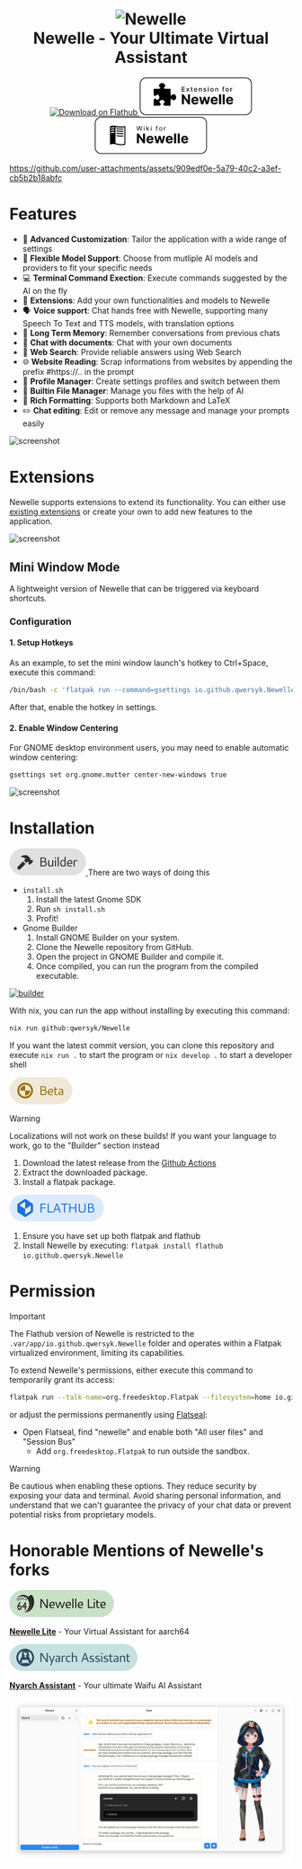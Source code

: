 <h1 align="center">
  <img src="https://raw.githubusercontent.com/qwersyk/Newelle/master/data/icons/hicolor/scalable/apps/io.github.qwersyk.Newelle.svg" alt="Newelle" width="192" height="192"/>
  <br>
  Newelle - Your Ultimate Virtual Assistant
</h1>
<p align="center">
  <a href="https://flathub.org/apps/details/io.github.qwersyk.Newelle">
      <picture>
        <source srcset="https://dl.flathub.org/assets/badges/flathub-badge-i-en.svg" media="(prefers-color-scheme: light)">
        <source srcset="https://raw.githubusercontent.com/qwersyk/Assets/main/flathub-badge-dark.svg" media="(prefers-color-scheme: dark)">
        <img width="200" alt="Download on Flathub" src="https://dl.flathub.org/assets/badges/flathub-badge-i-en.svg"/>
      </picture>
    </a>
    <a href="https://github.com/topics/newelle-extension">
      <picture>
        <source srcset="https://raw.githubusercontent.com/qwersyk/Assets/main/newelle-extension.svg" media="(prefers-color-scheme: light)">
        <source srcset="https://raw.githubusercontent.com/qwersyk/Assets/main/newelle-extension-dark.svg" media="(prefers-color-scheme: dark)">
        <img width="200" alt="Download on Flathub" src="https://raw.githubusercontent.com/qwersyk/Assets/main/newelle-extension.svg"/>
      </picture>
    </a>
    <a href="https://github.com/qwersyk/Newelle/wiki">
      <picture>
        <source srcset="https://raw.githubusercontent.com/qwersyk/Assets/main/newelle-wiki.svg" media="(prefers-color-scheme: light)">
        <source srcset="https://raw.githubusercontent.com/qwersyk/Assets/main/newelle-wiki-dark.svg" media="(prefers-color-scheme: dark)">
        <img width="200" alt="Wiki for Newelle" src="https://raw.githubusercontent.com/qwersyk/Assets/main/newelle-wiki.svg"/>
      </picture>
    </a>
    <br>
</p>

https://github.com/user-attachments/assets/909edf0e-5a79-40c2-a3ef-cb5b2b18abfc

# Features


- 🎨 **Advanced Customization**: Tailor the application with a wide range of settings
- 🚀 **Flexible Model Support**: Choose from mutliple AI models and providers to fit your specific needs
- 💻 **Terminal Command Exection**: Execute commands suggested by the AI on the fly
- 🧩 **Extensions**: Add your own functionalities and models to Newelle
- 🗣 **Voice support**: Chat hands free with Newelle, supporting many Speech To Text and TTS models, with translation options
- 🧠 **Long Term Memory**: Remember conversations from previous chats
- 💼 **Chat with documents**: Chat with your own documents
- 🔎 **Web Search**: Provide reliable answers using Web Search
- 🌐 **Website Reading**: Scrap informations from websites by appending the prefix #https://.. in the prompt
- 👤 **Profile Manager**: Create settings profiles and switch between them
- 📁 **Builtin File Manager**: Manage you files with the help of AI
- 📝 **Rich Formatting**: Supports both Markdown and LaTeX
- ✏️ **Chat editing**: Edit or remove any message and manage your prompts easily

<picture>
  <source srcset="https://raw.githubusercontent.com/qwersyk/Newelle/master/screenshots/3w.png" media="(prefers-color-scheme: light)">
  <source srcset="https://raw.githubusercontent.com/qwersyk/Newelle/master/screenshots/3b.png" media="(prefers-color-scheme: dark)">
  <img src="https://raw.githubusercontent.com/qwersyk/Newelle/master/screenshots/3w.png" alt="screenshot">
</picture>

# Extensions

Newelle supports extensions to extend its functionality. You can either
use [existing extensions](https://github.com/topics/newelle-extension) or create your own to add new features to the
application.

<picture>
  <source srcset="https://raw.githubusercontent.com/qwersyk/Newelle/master/screenshots/2w.png" media="(prefers-color-scheme: light)">
  <source srcset="https://raw.githubusercontent.com/qwersyk/Newelle/master/screenshots/2b.png" media="(prefers-color-scheme: dark)">
  <img src="https://raw.githubusercontent.com/qwersyk/Newelle/master/screenshots/2w.png" alt="screenshot">
</picture>

## Mini Window Mode

A lightweight version of Newelle that can be triggered via keyboard shortcuts.

### Configuration

#### 1. Setup Hotkeys
As an example, to set the mini window launch's hotkey to Ctrl+Space, execute this command:
```bash
/bin/bash -c 'flatpak run --command=gsettings io.github.qwersyk.Newelle set io.github.qwersyk.Newelle startup-mode "mini" && flatpak run io.github.qwersyk.Newelle'
```
After that, enable the hotkey in settings.

#### 2. Enable Window Centering
For GNOME desktop environment users, you may need to enable automatic window centering:

```bash
gsettings set org.gnome.mutter center-new-windows true
```

<picture>
  <source srcset="https://raw.githubusercontent.com/qwersyk/Newelle/master/screenshots/4w.png" media="(prefers-color-scheme: light)">
  <source srcset="https://raw.githubusercontent.com/qwersyk/Newelle/master/screenshots/4b.png" media="(prefers-color-scheme: dark)">
  <img src="https://raw.githubusercontent.com/qwersyk/Newelle/master/screenshots/4w.png" alt="screenshot">
</picture>

# Installation

<a href="https://github.com/qwersyk/Newelle/archive/refs/heads/master.zip">
  <picture>
    <source srcset="https://raw.githubusercontent.com/qwersyk/Assets/main/builder.svg" media="(prefers-color-scheme: light)">
    <source srcset="https://raw.githubusercontent.com/qwersyk/Assets/main/builder-dark.svg" media="(prefers-color-scheme: dark)">
    <img src="https://raw.githubusercontent.com/qwersyk/Assets/main/builder.svg" alt="builder">
  </picture>
</a>
There are two ways of doing this

  * `install.sh`
    1. Install the latest Gnome SDK
    2. Run `sh install.sh`
    3. Profit!
  * Gnome Builder
    1. Install GNOME Builder on your system.
    2. Clone the Newelle repository from GitHub.
    3. Open the project in GNOME Builder and compile it.
    4. Once compiled, you can run the program from the compiled executable.

<a href="https://nixos.org">
  <picture>
    <source srcset="https://raw.githubusercontent.com/qwersyk/Assets/main/nix.svg" media="(prefers-color-scheme: light)">
    <source srcset="https://raw.githubusercontent.com/qwersyk/Assets/main/nix-dark.svg" media="(prefers-color-scheme: dark)">
    <img src="https://raw.githubusercontent.com/qwersyk/Assets/main/nix.svg" alt="builder">
  </picture>
</a>

With nix, you can run the app without installing by executing this command:
```sh
nix run github:qwersyk/Newelle
```
If you want the latest commit version, you can clone this repository and execute `nix run .` to start the program or `nix develop .` to start a developer shell

<a href="https://github.com/qwersyk/Newelle/actions">
  <picture>
    <source srcset="https://raw.githubusercontent.com/qwersyk/Assets/main/beta.svg" media="(prefers-color-scheme: light)">
    <source srcset="https://raw.githubusercontent.com/qwersyk/Assets/main/beta-dark.svg" media="(prefers-color-scheme: dark)">
    <img src="https://raw.githubusercontent.com/qwersyk/Assets/main/beta.svg" alt="beta">
  </picture>
</a>

> [!WARNING]
> Localizations will not work on these builds! If you want your language to work, go to the
> "Builder" section instead
1. Download the latest release from the [Github Actions](https://github.com/qwersyk/Newelle/actions)
2. Extract the downloaded package.
3. Install a flatpak package.

<a href="https://flathub.org/apps/io.github.qwersyk.Newelle">
  <picture>
    <source srcset="https://raw.githubusercontent.com/qwersyk/Assets/main/flathub.svg" media="(prefers-color-scheme: light)">
    <source srcset="https://raw.githubusercontent.com/qwersyk/Assets/main/flathub-dark.svg" media="(prefers-color-scheme: dark)">
    <img src="https://raw.githubusercontent.com/qwersyk/Assets/main/flathub.svg" alt="flathub">
  </picture>
</a>

1. Ensure you have set up both flatpak and flathub
2. Install Newelle by executing: `flatpak install flathub io.github.qwersyk.Newelle`

# Permission

> [!IMPORTANT]
> The Flathub version of Newelle is restricted to the `.var/app/io.github.qwersyk.Newelle` folder and operates within a
> Flatpak virtualized environment, limiting its capabilities.

To extend Newelle's permissions, either execute this command to temporarily grant its access:
```sh
flatpak run --talk-name=org.freedesktop.Flatpak --filesystem=home io.github.qwersyk.Newelle
```
or adjust the permissions permanently using [Flatseal](https://flathub.org/apps/details/com.github.tchx84.Flatseal):
  - Open Flatseal, find "newelle" and enable both "All user files" and "Session Bus"
	- Add `org.freedesktop.Flatpak` to run outside the sandbox.
> [!WARNING]
> Be cautious when enabling these options. They reduce security by exposing your data and terminal. Avoid sharing
> personal information, and understand that we can't guarantee the privacy of your chat data or prevent potential risks
> from proprietary models.

# Honorable Mentions of Newelle's forks

<a href="https://github.com/qwersyk/Newelle/tree/aarch64">
  <picture>
    <source srcset="https://raw.githubusercontent.com/qwersyk/Assets/main/aarch64.svg" media="(prefers-color-scheme: light)">
    <source srcset="https://raw.githubusercontent.com/qwersyk/Assets/main/aarch64-dark.svg" media="(prefers-color-scheme: dark)">
    <img src="https://raw.githubusercontent.com/qwersyk/Assets/main/aarch64.svg" alt="aarch64">
  </picture>
</a>


**[Newelle Lite](https://github.com/qwersyk/Newelle/tree/aarch64)** - Your Virtual Assistant for aarch64

<a href="https://github.com/NyarchLinux/NyarchAssistant">
  <picture>
    <source srcset="https://raw.githubusercontent.com/qwersyk/Assets/main/nyarch.svg" media="(prefers-color-scheme: light)">
    <source srcset="https://raw.githubusercontent.com/qwersyk/Assets/main/nyarch-dark.svg" media="(prefers-color-scheme: dark)">
    <img src="https://raw.githubusercontent.com/qwersyk/Assets/main/nyarch.svg" alt="nyarch">
  </picture>
</a>

**[Nyarch Assistant](https://github.com/NyarchLinux/NyarchAssistant)** - Your ultimate Waifu AI Assistant

<picture>
  <source srcset="https://raw.githubusercontent.com/NyarchLinux/NyarchAssistant/refs/heads/master/screenshots/1w.png" media="(prefers-color-scheme: light)">
  <source srcset="https://raw.githubusercontent.com/NyarchLinux/NyarchAssistant/refs/heads/master/screenshots/1b.png" media="(prefers-color-scheme: dark)">
  <img src="https://raw.githubusercontent.com/NyarchLinux/NyarchAssistant/refs/heads/master/screenshots/1w.png" alt="screenshot">
</picture>
